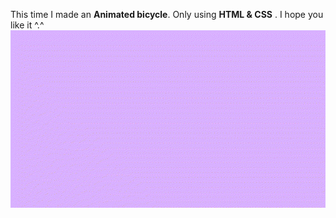 This time I made an **Animated bicycle**. Only using **HTML & CSS**
.
I hope you like it ^.^
![alt text](https://github.com/vitaminarts/WebVitamin/blob/main/1-%20Animated%20bicycle%20(v1)/Preview.gif "Animated bicycle preview")

